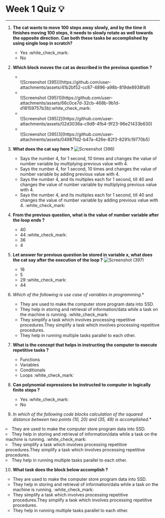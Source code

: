 # Week 1 Quiz :bulb:
***

1. **The cat wants to move 100 steps away slowly, and by the time it finishes moving 100 steps, it needs to slowly rotate as well towards the opposite direction. Can both these tasks be accomplished by using single loop in scratch?**
   <ul>
      <li style="list-style-type: circle;">Yes :white_check_mark:</li>
      <li style="list-style-type: circle;">No</li>
   </ul>

2. **Which block moves the cat as described in the previous question ?**
   <ul>
      <li style="list-style-type: circle;"></li>
      ![Screenshot (395)](https://github.com/user-attachments/assets/41b2bf52-cc87-4896-a98b-819de8938fa9)
      <li style="list-style-type: circle;"></li>
      ![Screenshot (395)1](https://github.com/user-attachments/assets/66c0ce7d-32cb-468b-9b1d-d18159757b3b):white_check_mark:
      <li style="list-style-type: circle;"></li>
      ![Screenshot (395)2](https://github.com/user-attachments/assets/02d3036a-c9d8-4fb4-9f23-96e21433b630)
      <li style="list-style-type: circle;"></li>
      ![Screenshot (395)3](https://github.com/user-attachments/assets/04987fd2-b47a-426e-82f3-8291c19770b5)
   </ul>

3. **What does the cat say here ?**
   ![Screenshot (396)](https://github.com/user-attachments/assets/79f45be0-4238-4362-ae8e-3cd52b88cd5b)
   <ul>
      <li style="list-style-type: circle;">Says the number 4, for 1 second, 10 times and changes the value of number variable by multiplying previous value with 4. </li>
      <li style="list-style-type: circle;">Says the number 4, for 1 second, 10 times and changes the value of number variable by adding previous value with 4.</li>
      <li style="list-style-type: circle;">Says the number 4, and its multiples each for 1 second, till 40 and changes the value of number variable by multiplying previous value with 4.</li>
      <li style="list-style-type: circle;">Says the number 4, and its multiples each for 1 second, till 40 and changes the value of number variable by adding previous value with 4. :white_check_mark:</li> 
   </ul>

4. **From the previous question, what is the value of number variable after the loop ends ?**
   <ul>
      <li style="list-style-type: circle;">40 </li>
      <li style="list-style-type: circle;">44 :white_check_mark:</li>
      <li style="list-style-type: circle;">36</li>
      <li style="list-style-type: circle;">4 </li>
   </ul>

5. **Let answer for previous question be stored in variable x, what does the cat say after the execution of the loop ?**
   ![Screenshot (397)](https://github.com/user-attachments/assets/0ae62837-52cf-4463-b96d-32ca6655d50a)
   <ul>
      <li style="list-style-type: circle;">16 </li>
      <li style="list-style-type: circle;">5 </li>
      <li style="list-style-type: circle;">29 :white_check_mark:</li>
      <li style="list-style-type: circle;">44 </li>
   </ul>

6. *Which of the following is use case of variables in programming.**
   <ul>
      <li style="list-style-type: circle;">They are used to make the computer store program data into SSD.</li>
      <li style="list-style-type: circle;">They help in storing and retrieval of information/data while a task on the machine is running. :white_check_mark:</li>
      <li style="list-style-type: circle;">They simplify a task which involves processing repetitive procedures.They simplify a task which involves processing repetitive procedures.</li>
      <li style="list-style-type: circle;">They help in running multiple tasks parallel to each other.</li>
   </ul>

7. **What is the concept that helps in instructing the computer to execute repetitive tasks ?**
   <ul>
      <li style="list-style-type: circle;">Functions</li>
      <li style="list-style-type: circle;">Variables</li>
      <li style="list-style-type: circle;">Conditionals</li>
      <li style="list-style-type: circle;">Loops :white_check_mark:</li>
   </ul>

8. **Can polynomial expressions be instructed to computer in logically finite steps ?**
   <ul>
      <li style="list-style-type: circle;">Yes :white_check_mark:</li>
      <li style="list-style-type: circle;">No </li>
   </ul>

9. *In which of the following code blocks calculation of the squared distance between two points (10, 20) and (35, 49) is accomplished.**
   <ul>
 <li style="list-style-type: circle;">They are used to make the computer store program data into SSD.</li>
      <li style="list-style-type: circle;">They help in storing and retrieval of information/data while a task on the machine is running. :white_check_mark:</li>
      <li style="list-style-type: circle;">They simplify a task which involves processing repetitive procedures.They simplify a task which involves processing repetitive procedures.</li>
      <li style="list-style-type: circle;">They help in running multiple tasks parallel to each other.</li>
   </ul>

10. **What task does the block below accomplish ?**
   <ul>
       <li style="list-style-type: circle;">They are used to make the computer store program data into SSD.</li>
      <li style="list-style-type: circle;">They help in storing and retrieval of information/data while a task on the machine is running. :white_check_mark:</li>
      <li style="list-style-type: circle;">They simplify a task which involves processing repetitive procedures.They simplify a task which involves processing repetitive procedures.</li>
      <li style="list-style-type: circle;">They help in running multiple tasks parallel to each other.</li>
   </ul>
